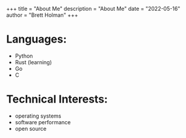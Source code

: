 +++
title = "About Me"
description = "About Me"
date = "2022-05-16"
author = "Brett Holman"
+++

# Languages:

* Python
* Rust (learning)
* Go
* C

# Technical Interests:

* operating systems
* software performance
* open source
